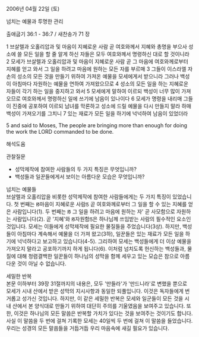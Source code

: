 2006년 04월 22일 (토)

넘치는 예물과 투명한 관리



출애굽기 36:1 - 36:7 / 새찬송가 71 장


1 브살렐과 오홀리압과 및 마음이 지혜로운 사람 곧 여호와께서 지혜와 총명을 부으사 성소에 쓸 모든 일을 할 줄 알게 하신 자들은 모두 여호와께서 명령하신 대로 할 것이니라 2 모세가 브살렐과 오홀리압과 및 마음이 지혜로운 사람 곧 그 마음에 여호와께로부터 지혜를 얻고 와서 그 일을 하려고 마음에 원하는 모든 자를 부르매 3 그들이 이스라엘 자손의 성소의 모든 것을 만들기 위하여 가져온 예물을 모세에게서 받으니라 그러나 백성이 아침마다 자원하는 예물을 연하여 가져왔으므로 4 성소의 모든 일을 하는 지혜로운 자들이 각기 하는 일을 중지하고 와서 5 모세에게 말하여 이르되 백성이 너무 많이 가져오므로 여호와께서 명령하신 일에 쓰기에 남음이 있나이다 6 모세가 명령을 내리매 그들이 진중에 공포하여 이르되 남녀를 막론하고 성소에 드릴 예물을 다시 만들지 말라 하매 백성이 가져오기를 그치니 7 있는 재료가 모든 일을 하기에 넉넉하여 남음이 있었더라  


5  and said to Moses, The people are bringing more than enough for doing the work the LORD commanded to be done.

해석도움





관찰질문
- 성막제작에 참여한 사람들의 두 가지 특징은 무엇입니까?
- 백성들과 일꾼들에게서 보이는 아름다운 모습은 무엇입니까? 

넘치는 예물들  
브살렐과 오홀리압을 비롯한 성막제작에 참여한 사람들에게는 두 가지 특징이 있었습니다.  첫 번째는 ꡐ마음이 지혜로운 사람ꡑ 곧 여호와께로부터 그 일을 할 수 있는 지혜를 얻은 사람입니다(1). 두 번째는 ꡐ 그 일을 하려고 마음에 원하는 자' 곧 사모함으로 자원하는 사람입니다(2). 곧 '지혜'와 ꡐ자원함ꡑ은 하나님께 쓰임받는 사람의 필수적인 요소인 것입니다. 모세는 이들에게 성막제작에 필요한 물질들을 주었습니다(3상). 하지만, 백성들이 아침마다 계속해서 예물을 더 가져 왔고(3하), 일꾼들은 있는 재료가 모든 일을 하기에 넉넉하다고 보고하고 있습니다(4-5). 그리하여 모세는 백성들에게 더 이상 예물을 가져오지 말라고 공포하기까지 하게 됩니다(6). 이처럼 넘치도록 헌신하는 백성들과, 물질에 대해 청렴결백한 일꾼들이 하나님의 성막을 함께 세우고 있는 모습은 참으로 아름다운 것이 아닐 수 없습니다.  

세밀한 반복  
본문 이하부터 39장 31절까지의 내용은, 모두 '만들라'가 '만드니라'로 변했을 뿐으로 모세가 시내 산에서 받은 성막의 지시사항과 동일한 되풀입니다. 이것은 독자들에게 번거롭고 성가신 것입니다. 하지만, 이 같은 세밀한 반복은 모세와 일군들이 모든 것을 시내 산에서 본 양식대로 만들기 위하여 대단히 주의를 기울였음을 보여주고 있습니다.  또한, 이것은 하나님의 모든 말씀은 반복할 가치가 있다는 것을 보여주는 것이기도 합니다. 사실 이 말씀을 두 번에 걸쳐 기록한 모세는 40일씩 두 번에 걸쳐 이 말씀을 들었습니다. 우리는 성경의 모든 말씀들을 거듭거듭 우리 마음속에 새길 필요가 있습니다.